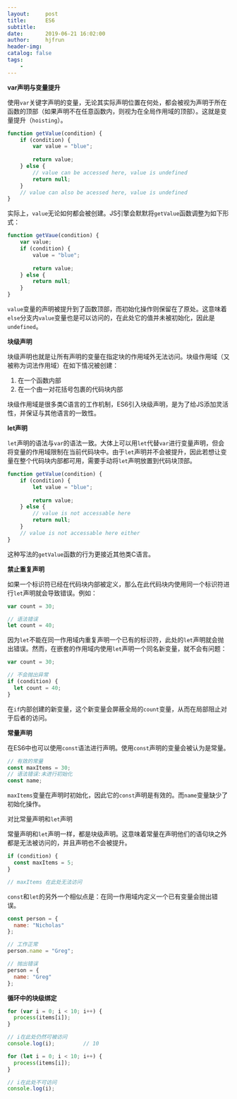 ```yaml
---
layout:     post
title:      ES6
subtitle:   
date:       2019-06-21 16:02:00
author:     hjfrun
header-img: 
catalog: false
tags:
    - 
---
```






 **var声明与变量提升**

使用`var`关键字声明的变量，无论其实际声明位置在何处，都会被视为声明于所在函数的顶部（如果声明不在任意函数内，则视为在全局作用域的顶部）。这就是变量提升（`hoisting`）。

```javascript
function getValue(condition) {
	if (condition) {
		var value = "blue";
		
		return value;
	} else {
		// value can be accessed here, value is undefined
		return null;
	}
	// value can also be acessed here, value is undefined
}
```

实际上，`value`无论如何都会被创建。JS引擎会默默将`getValue`函数调整为如下形式：

```javascript
function getVaue(condition) {
	var value;
	if (condition) {
		value = "blue";
		
		return value;
	} else {
		return null;
	}
}
```

`value`变量的声明被提升到了函数顶部，而初始化操作则保留在了原处。这意味着`else`分支内`value`变量也是可以访问的，在此处它的值并未被初始化，因此是`undefined`。



**块级声明**

块级声明也就是让所有声明的变量在指定块的作用域外无法访问。块级作用域（又被称为词法作用域）在如下情况被创建：

1. 在一个函数内部
2. 在一个由一对花括号包裹的代码块内部

块级作用域是很多类C语言的工作机制，ES6引入块级声明，是为了给JS添加灵活性，并保证与其他语言的一致性。



**let声明**

`let`声明的语法与`var`的语法一致。大体上可以用`let`代替`var`进行变量声明，但会将变量的作用域限制在当前代码块中。由于`let`声明并不会被提升，因此若想让变量在整个代码块内部都可用，需要手动将`let`声明放置到代码块顶部。

```javascript
function getValue(condition) {
	if (condition) {
		let value = "blue";
		
		return value;
	} else {
		// value is not accessable here
		return null;
	}
	// value is not accessable here either
}
```

这种写法的`getValue`函数的行为更接近其他类C语言。



**禁止重复声明**

如果一个标识符已经在代码块内部被定义，那么在此代码块内使用同一个标识符进行`let`声明就会导致错误。例如：

```javascript
var count = 30;

// 语法错误
let count = 40;
```

因为`let`不能在同一作用域内重复声明一个已有的标识符，此处的`let`声明就会抛出错误。然而，在嵌套的作用域内使用`let`声明一个同名新变量，就不会有问题：

```javascript
var count = 30;

// 不会抛出异常
if (condition) {
  let count = 40;
}
```

在`if`内部创建的新变量，这个新变量会屏蔽全局的`count`变量，从而在局部阻止对于后者的访问。



**常量声明**

在ES6中也可以使用`const`语法进行声明。使用`const`声明的变量会被认为是常量。

```javascript
// 有效的常量
const maxItems = 30;
// 语法错误:未进行初始化
const name;
```

`maxItems`变量在声明时初始化，因此它的`const`声明是有效的。而`name`变量缺少了初始化操作。

对比常量声明和`let`声明

常量声明和`let`声明一样，都是块级声明。这意味着常量在声明他们的语句块之外都是无法被访问的，并且声明也不会被提升。

```javascript
if (condition) {
  const maxItems = 5;	
}

// maxItems 在此处无法访问
```



`const`和`let`的另外一个相似点是：在同一作用域内定义一个已有变量会抛出错误。



```javascript
const person = {
  name: "Nicholas"
};

// 工作正常
person.name = "Greg";

// 抛出错误
person = {
  name: "Greg"
};
```



**循环中的块级绑定**

```javascript
for (var i = 0; i < 10; i++) {
  process(items[i]);
}

// i在此处仍然可被访问
console.log(i);			// 10
```

```javascript
for (let i = 0; i < 10; i++) {
  process(items[i]);
}

// i在此处不可访问
console.log(i);
```





